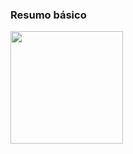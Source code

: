 ### Resumo básico

<div>
  <a href="https://github.com/douglasaraujo01"> <img height="180em" src="https://github-readme-stats.vercel.app/api?username=douglasaraujo01&show_icons=true&theme=tokyonight&include_all_commits=true&count_private=true"/>

<!--
**douglasaraujo01/douglasaraujo01** is a ✨ _special_ ✨ repository because its `README.md` (this file) appears on your GitHub profile.

Here are some ideas to get you started:

- 🔭 I’m currently working on ...
- 🌱 I’m currently learning ...
- 👯 I’m looking to collaborate on ...
- 🤔 I’m looking for help with ...
- 💬 Ask me about ...
- 📫 How to reach me: ...
- 😄 Pronouns: ...
- ⚡ Fun fact: ...
-->

